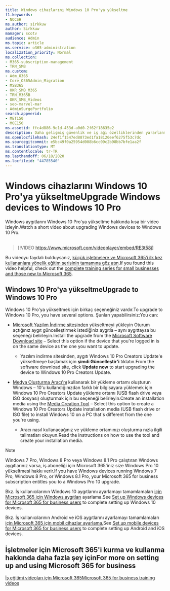 ```yaml
---
title: Windows cihazlarını Windows 10 Pro'ya yükseltme
f1.keywords:
- NOCSH
ms.author: sirkkuw
author: Sirkkuw
manager: scotv
audience: Admin
ms.topic: article
ms.service: o365-administration
localization_priority: Normal
ms.collection:
- M365-subscription-management
- TRN_SMB
ms.custom:
- Adm_O365
- Core_O365Admin_Migration
- MSB365
- OKR_SMB_M365
- TRN_M365B
- OKR_SMB_Videos
- seo-marvel-mar
- AdminSurgePortfolio
search.appverid:
- MET150
- MOE150
ms.assetid: ffc4d886-9e1d-453d-a0d0-2f62f18635e2
description: Daha gelişmiş güvenlik ve iş ağı özelliklerinden yararlanmak için Windows cihazlarınızı Windows 10 Pro'ya yükseltmenin yollarını keşfedin.
ms.openlocfilehash: 24ef1f1547ed8873ed1fa18120eef6275f53c7dc
ms.sourcegitcommit: e5bc49f0a25954d008b6cc09c2b98bb7bfe1aa2f
ms.translationtype: MT
ms.contentlocale: tr-TR
ms.lasthandoff: 06/18/2020
ms.locfileid: "44785540"
---
```

# <a name="upgrade-windows-devices-to-windows-10-pro"></a><span data-ttu-id="ed663-103">Windows cihazlarını Windows 10 Pro'ya yükseltme</span><span class="sxs-lookup"><span data-stu-id="ed663-103">Upgrade Windows devices to Windows 10 Pro</span></span>

<span data-ttu-id="ed663-104">Windows aygıtlarını Windows 10 Pro'ya yükseltme hakkında kısa bir video izleyin.</span><span class="sxs-lookup"><span data-stu-id="ed663-104">Watch a short video about upgrading Windows devices to Windows 10 Pro.</span></span><br><br>

> [!VIDEO https://www.microsoft.com/videoplayer/embed/RE3t58j] 

<span data-ttu-id="ed663-105">Bu videoyu faydalı bulduysanız, [küçük işletmelere ve Microsoft 365’i ilk kez kullananlara yönelik eğitim serisinin tamamına göz atın](https://support.microsoft.com/office/6ab4bbcd-79cf-4000-a0bd-d42ce4d12816).</span><span class="sxs-lookup"><span data-stu-id="ed663-105">If you found this video helpful, check out the [complete training series for small businesses and those new to Microsoft 365](https://support.microsoft.com/office/6ab4bbcd-79cf-4000-a0bd-d42ce4d12816).</span></span>

## <a name="upgrade-to-windows-10-pro"></a><span data-ttu-id="ed663-106">Windows 10 Pro'ya yükseltme</span><span class="sxs-lookup"><span data-stu-id="ed663-106">Upgrade to Windows 10 Pro</span></span>
  
<span data-ttu-id="ed663-107">Windows 10 Pro'ya yükseltmek için birkaç seçeneğiniz vardır.</span><span class="sxs-lookup"><span data-stu-id="ed663-107">To upgrade to Windows 10 Pro, you have several options.</span></span> <span data-ttu-id="ed663-108">Şunları yapabilirsiniz:</span><span class="sxs-lookup"><span data-stu-id="ed663-108">You can:</span></span>
    
- <span data-ttu-id="ed663-109">[Microsoft Yazılım İndirme sitesinden](https://go.microsoft.com/fwlink/?LinkID=836951 ) yükseltmeyi yükleyin Oturum açtığınız aygıt güncelleştirmek istediğiniz aygıtla &ndash; aynı aygıttaysa bu seçeneği belirleyin.</span><span class="sxs-lookup"><span data-stu-id="ed663-109">Install the upgrade from the [Microsoft Software Download site](https://go.microsoft.com/fwlink/?LinkID=836951 ) &ndash; Select this option if the device that you're logged in is on the same device as the one you want to update.</span></span> 

    - <span data-ttu-id="ed663-110">Yazılım indirme sitesinden, aygıtı Windows 10 Pro Creators Update'e yükseltmeye başlamak için **şimdi Güncelleştir'i** tıklatın.</span><span class="sxs-lookup"><span data-stu-id="ed663-110">From the software download site, click **Update now** to start upgrading the device to Windows 10 Pro Creators Update.</span></span> 
    
- <span data-ttu-id="ed663-111">[Medya Oluşturma Aracı'nı](https://go.microsoft.com/fwlink/?LinkID=836960) kullanarak bir yükleme ortamı oluşturun Windows &ndash; 10'u kullandığınızdan farklı bir bilgisayara yüklemek için Windows 10 Pro Creators Update yükleme ortamı (USB flash drive veya ISO dosyası) oluşturmak için bu seçeneği belirleyin.</span><span class="sxs-lookup"><span data-stu-id="ed663-111">Create an installation media using the [Media Creation Tool](https://go.microsoft.com/fwlink/?LinkID=836960) &ndash; Select this option to create a Windows 10 Pro Creators Update installation media (USB flash drive or ISO file) to install Windows 10 on a PC that's different from the one you're using.</span></span>

    - <span data-ttu-id="ed663-112">Aracı nasıl kullanacağınız ve yükleme ortamınızı oluşturma nızla ilgili talimatları okuyun.</span><span class="sxs-lookup"><span data-stu-id="ed663-112">Read the instructions on how to use the tool and create your installation media.</span></span> 

> [!NOTE]
> <span data-ttu-id="ed663-113">Windows 7 Pro, Windows 8 Pro veya Windows 8.1 Pro çalıştıran Windows aygıtlarınız varsa, iş aboneliği için Microsoft 365'iniz size Windows Pro 10 yükseltmesi hakkı verir.</span><span class="sxs-lookup"><span data-stu-id="ed663-113">If you have Windows devices running Windows 7 Pro, Windows 8 Pro, or Windows 8.1 Pro, your Microsoft 365 for business subscription entitles you to a Windows Pro 10 upgrade.</span></span>
    
<span data-ttu-id="ed663-114">Bkz. İş kullanıcılarının Windows 10 aygıtlarını ayarlamayı tamamlamaları [için Microsoft 365 için Windows aygıtları](set-up-windows-devices.md) ayarlama.</span><span class="sxs-lookup"><span data-stu-id="ed663-114">See [Set up Windows devices for Microsoft 365 for business users](set-up-windows-devices.md) to complete setting up Windows 10 devices.</span></span> 
  
<span data-ttu-id="ed663-115">Bkz. İş kullanıcılarının Android ve iOS aygıtlarını ayarlamayı tamamlamaları [için Microsoft 365 için mobil cihazlar ayarlama.](set-up-mobile-devices.md)</span><span class="sxs-lookup"><span data-stu-id="ed663-115">See [Set up mobile devices for Microsoft 365 for business users](set-up-mobile-devices.md) to complete setting up Android and iOS devices.</span></span> 
  
## <a name="for-more-on-setting-up-and-using-microsoft-365-for-business"></a><span data-ttu-id="ed663-116">İşletmeler için Microsoft 365'i kurma ve kullanma hakkında daha fazla şey için</span><span class="sxs-lookup"><span data-stu-id="ed663-116">For more on setting up and using Microsoft 365 for business</span></span>

[<span data-ttu-id="ed663-117">İş eğitimi videoları için Microsoft 365</span><span class="sxs-lookup"><span data-stu-id="ed663-117">Microsoft 365 for business training videos</span></span>](https://support.microsoft.com/office/6ab4bbcd-79cf-4000-a0bd-d42ce4d12816)
